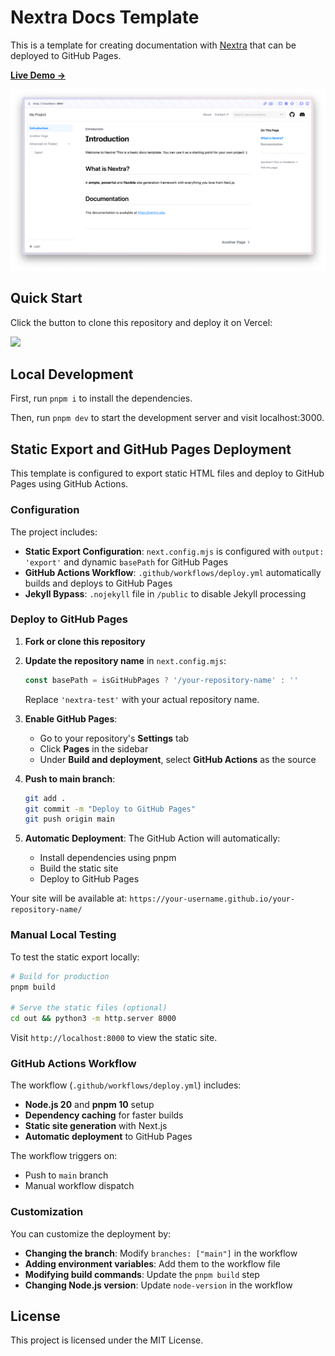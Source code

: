 # Nextra Docs Template 

This is a template for creating documentation with [Nextra](https://nextra.site) that can be deployed to GitHub Pages.

[**Live Demo →**](https://nextra-docs-template.vercel.app)

[![](.github/screenshot.png)](https://nextra-docs-template.vercel.app)

## Quick Start

Click the button to clone this repository and deploy it on Vercel:

[![](https://vercel.com/button)](https://vercel.com/new/clone?s=https%3A%2F%2Fgithub.com%2Fshuding%2Fnextra-docs-template&showOptionalTeamCreation=false)

## Local Development

First, run `pnpm i` to install the dependencies.

Then, run `pnpm dev` to start the development server and visit localhost:3000.

## Static Export and GitHub Pages Deployment

This template is configured to export static HTML files and deploy to GitHub Pages using GitHub Actions.

### Configuration

The project includes:

- **Static Export Configuration**: `next.config.mjs` is configured with `output: 'export'` and dynamic `basePath` for GitHub Pages
- **GitHub Actions Workflow**: `.github/workflows/deploy.yml` automatically builds and deploys to GitHub Pages
- **Jekyll Bypass**: `.nojekyll` file in `/public` to disable Jekyll processing

### Deploy to GitHub Pages

1. **Fork or clone this repository**

2. **Update the repository name** in `next.config.mjs`:
   ```javascript
   const basePath = isGitHubPages ? '/your-repository-name' : ''
   ```
   Replace `'nextra-test'` with your actual repository name.

3. **Enable GitHub Pages**:
   - Go to your repository's **Settings** tab
   - Click **Pages** in the sidebar
   - Under **Build and deployment**, select **GitHub Actions** as the source

4. **Push to main branch**:
   ```bash
   git add .
   git commit -m "Deploy to GitHub Pages"
   git push origin main
   ```

5. **Automatic Deployment**: The GitHub Action will automatically:
   - Install dependencies using pnpm
   - Build the static site
   - Deploy to GitHub Pages

Your site will be available at: `https://your-username.github.io/your-repository-name/`

### Manual Local Testing

To test the static export locally:

```bash
# Build for production
pnpm build

# Serve the static files (optional)
cd out && python3 -m http.server 8000
```

Visit `http://localhost:8000` to view the static site.

### GitHub Actions Workflow

The workflow (`.github/workflows/deploy.yml`) includes:

- **Node.js 20** and **pnpm 10** setup
- **Dependency caching** for faster builds
- **Static site generation** with Next.js
- **Automatic deployment** to GitHub Pages

The workflow triggers on:
- Push to `main` branch
- Manual workflow dispatch

### Customization

You can customize the deployment by:

- **Changing the branch**: Modify `branches: ["main"]` in the workflow
- **Adding environment variables**: Add them to the workflow file
- **Modifying build commands**: Update the `pnpm build` step
- **Changing Node.js version**: Update `node-version` in the workflow

## License

This project is licensed under the MIT License.
